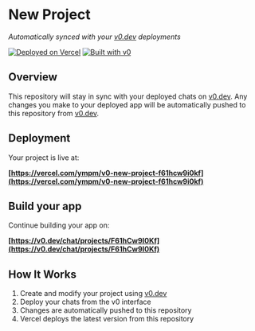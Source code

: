 # New Project

*Automatically synced with your [v0.dev](https://v0.dev) deployments*

[![Deployed on Vercel](https://img.shields.io/badge/Deployed%20on-Vercel-black?style=for-the-badge&logo=vercel)](https://vercel.com/ympm/v0-new-project-f61hcw9i0kf)
[![Built with v0](https://img.shields.io/badge/Built%20with-v0.dev-black?style=for-the-badge)](https://v0.dev/chat/projects/F61hCw9I0Kf)

## Overview

This repository will stay in sync with your deployed chats on [v0.dev](https://v0.dev).
Any changes you make to your deployed app will be automatically pushed to this repository from [v0.dev](https://v0.dev).

## Deployment

Your project is live at:

**[https://vercel.com/ympm/v0-new-project-f61hcw9i0kf](https://vercel.com/ympm/v0-new-project-f61hcw9i0kf)**

## Build your app

Continue building your app on:

**[https://v0.dev/chat/projects/F61hCw9I0Kf](https://v0.dev/chat/projects/F61hCw9I0Kf)**

## How It Works

1. Create and modify your project using [v0.dev](https://v0.dev)
2. Deploy your chats from the v0 interface
3. Changes are automatically pushed to this repository
4. Vercel deploys the latest version from this repository